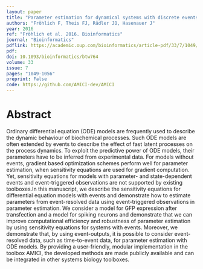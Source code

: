 ```yaml
---
layout: paper
title: "Parameter estimation for dynamical systems with discrete events and logical operations"
authors: "Fröhlich F, Theis FJ, Rädler JO, Hasenauer J"
year: 2016
ref: "Fröhlich et al. 2016. Bioinformatics"
journal: "Bioinformatics"
pdflink: https://academic.oup.com/bioinformatics/article-pdf/33/7/1049/25149840/btw764.pdf
pdf: 
doi: 10.1093/bioinformatics/btw764
volume: 33
issue: 7
pages: "1049-1056"
preprint: False
code: https://github.com/AMICI-dev/AMICI
---
```


# Abstract

Ordinary differential equation (ODE) models are frequently used to describe the dynamic behaviour of biochemical processes. Such ODE models are often extended by events to describe the effect of fast latent processes on the process dynamics. To exploit the predictive power of ODE models, their parameters have to be inferred from experimental data. For models without events, gradient based optimization schemes perform well for parameter estimation, when sensitivity equations are used for gradient computation. Yet, sensitivity equations for models with parameter- and state-dependent events and event-triggered observations are not supported by existing toolboxes.In this manuscript, we describe the sensitivity equations for differential equation models with events and demonstrate how to estimate parameters from event-resolved data using event-triggered observations in parameter estimation. We consider a model for GFP expression after transfection and a model for spiking neurons and demonstrate that we can improve computational efficiency and robustness of parameter estimation by using sensitivity equations for systems with events. Moreover, we demonstrate that, by using event-outputs, it is possible to consider event-resolved data, such as time-to-event data, for parameter estimation with ODE models. By providing a user-friendly, modular implementation in the toolbox AMICI, the developed methods are made publicly available and can be integrated in other systems biology toolboxes.
